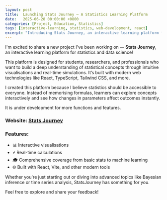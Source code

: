 ```yaml
---
layout: post
title:  Launching Stats Journey – A Statistics Learning Platform
date:   2025-06-28 00:00:00 +0800
categories: [Project, Education, Statistics]
tags: [interactive-learning, statistics, web-development, react]
excerpt: "Introducing Stats Journey, an interactive learning platform for statistics and data science education built with modern web technologies."
---
```


I'm excited to share a new project I've been working on — **Stats Journey**, an interactive learning platform for statistics and data science!

This platform is designed for students, researchers, and professionals who want to build a deep understanding of statistical concepts through intuitive visualisations and real-time simulations. It’s built with modern web technologies like React, TypeScript, Tailwind CSS, and more.

I created this platform because I believe statistics should be accessible to everyone. Instead of memorising formulas, learners can explore concepts interactively and see how changes in parameters affect outcomes instantly.

It is under development for more functions and features.

### Website: <a href="https://www.statsjourney.com" target="_blank">Stats Journey</a>


### Features:
- 📊 Interactive visualisations
- ⚡ Real-time calculations
- 🎓 Comprehensive coverage from basic stats to machine learning
- 🌐 Built with React, Vite, and other modern tools

Whether you're just starting out or diving into advanced topics like Bayesian inference or time series analysis, StatsJourney has something for you.

Feel free to explore and share your feedback!

